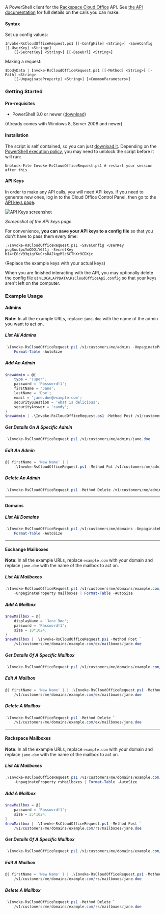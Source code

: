 A PowerShell client for the [Rackspace Cloud
Office](http://www.rackspace.com/en-us/cloud-office) API.  See [the API
documentation](http://api-wiki.apps.rackspace.com/api-wiki/index.php/Main_Page)
for full details on the calls you can make.

#### Syntax

Set up config values:

    Invoke-RsCloudOfficeRequest.ps1 [[-ConfgFile] <String>] -SaveConfig [[-UserKey] <String>]
        [[-SecretKey] <String>] [[-BaseUrl] <String>]

Making a request:

    $bodyData | Invoke-RsCloudOfficeRequest.ps1 [[-Method] <String>] [-Path] <String>
        [[-UnpaginateProperty] <String>] [<CommonParameters>]

### Getting Started

#### Pre-requisites

- PowerShell 3.0 or newer ([download](http://www.microsoft.com/en-us/download/details.aspx?id=40855))

(Already comes with Windows 8, Server 2008 and newer)

#### Installation

The script is self contained, so you can just [download
it](https://raw.githubusercontent.com/mkropat/Invoke-RsCloudOfficeRequest/master/Invoke-RsCloudOfficeRequest.ps1).
Depending on the [PowerShell execution
policy](https://technet.microsoft.com/en-us/library/Ee176961.aspx), you
may need to unblock the script before it will run:

    Unblock-File Invoke-RsCloudOfficeRequest.ps1 # restart your session after this

#### API Keys

In order to make any API calls, you will need API keys.  If you need to
generate new ones, log in to the Cloud Office Control Panel, then go to the
[API keys page](https://cp.rackspace.com/MyAccount/Administrators/ApiKeys).

![API Keys screenshot](https://i.imgur.com/IigeLm2.png)

*Screenshot of the API keys page*

For convenience, __you can save your API keys to a config file__ so that you
don't have to pass them every time:

    .\Invoke-RsCloudOfficeRequest.ps1 -SaveConfig -UserKey pugSoulpxYmQDQiY6f1j -SecretKey bI4+E0cV93qigYKuC+sRAJkqyMlc6CThXr9CDXjc

(Replace the example keys with your actual keys)

When you are finished interacting with the API, you may optionally delete the
config file at `%LOCALAPPDATA\RsCloudOfficeApi.config` so that your keys aren't
left on the computer.

### Example Usage

#### Admins

__Note:__ In all the example URLs, replace `jane.doe` with the name of the
admin you want to act on.

##### List All Admins

```powershell
.\Invoke-RsCloudOfficeRequest.ps1 /v1/customers/me/admins -UnpaginateProperty admins |
    Format-Table -AutoSize
```

##### Add An Admin

```powershell
$newAdmin = @{
    type = 'super';
    password = 'Password!1';
    firstName = 'Jane';
    lastName = 'Doe';
    email = 'jane.doe@example.com';
    securityQuestion = 'what is delicious';
    securityAnswer = 'candy';
}
$newAdmin | .\Invoke-RsCloudOfficeRequest.ps1 -Method Post /v1/customers/me/admins/jane.doe
```

##### Get Details On A Specific Admin

```powershell
.\Invoke-RsCloudOfficeRequest.ps1 /v1/customers/me/admins/jane.doe
```

##### Edit An Admin

```powershell
@{ firstName = 'New Name' } |
    .\Invoke-RsCloudOfficeRequest.ps1 -Method Put /v1/customers/me/admins/jane.doe
```

##### Delete An Admin

```powershell
.\Invoke-RsCloudOfficeRequest.ps1 -Method Delete /v1/customers/me/admins/jane.doe
```

----

#### Domains

##### List All Domains

```powershell
.\Invoke-RsCloudOfficeRequest.ps1 /v1/customers/me/domains -UnpaginateProperty domains |
    Format-Table -AutoSize
```

----

#### Exchange Mailboxes

__Note__: In all the example URLs, replace `example.com` with your domain and
replace `jane.doe` with the name of the mailbox to act on.

##### List All Mailboxes

```powershell
.\Invoke-RsCloudOfficeRequest.ps1 /v1/customers/me/domains/example.com/ex/mailboxes `
    -UnpaginateProperty mailboxes | Format-Table -AutoSize
```

##### Add A Mailbox

```powershell
$newMailbox = @{
    displayName = 'Jane Doe';
    password = 'Password!1';
    size = 10*1024;
}
$newMailbox | .\Invoke-RsCloudOfficeRequest.ps1 -Method Post `
    /v1/customers/me/domains/example.com/ex/mailboxes/jane.doe
```

##### Get Details Of A Specific Mailbox

```powershell
.\Invoke-RsCloudOfficeRequest.ps1 /v1/customers/me/domains/example.com/ex/mailboxes/jane.doe
```

##### Edit A Mailbox

```powershell
@{ firstName = 'New Name' } | .\Invoke-RsCloudOfficeRequest.ps1 -Method Put `
    /v1/customers/me/domains/example.com/ex/mailboxes/jane.doe
```

##### Delete A Mailbox

```powershell
.\Invoke-RsCloudOfficeRequest.ps1 -Method Delete `
    /v1/customers/me/domains/example.com/ex/mailboxes/jane.doe
```

----

#### Rackspace Mailboxes

__Note__: In all the example URLs, replace `example.com` with your domain and
replace `jane.doe` with the name of the mailbox to act on.

##### List All Mailboxes

```powershell
.\Invoke-RsCloudOfficeRequest.ps1 /v1/customers/me/domains/example.com/rs/mailboxes `
    -UnpaginateProperty rsMailboxes | Format-Table -AutoSize
```

##### Add A Mailbox

```powershell
$newMailbox = @{
    password = 'Password!1';
    size = 25*1024;
}
$newMailbox | .\Invoke-RsCloudOfficeRequest.ps1 -Method Post `
    /v1/customers/me/domains/example.com/rs/mailboxes/jane.doe
```

##### Get Details Of A Specific Mailbox

```powershell
.\Invoke-RsCloudOfficeRequest.ps1 /v1/customers/me/domains/example.com/rs/mailboxes/jane.doe
```

##### Edit A Mailbox

```powershell
@{ firstName = 'New Name' } | .\Invoke-RsCloudOfficeRequest.ps1 -Method Put `
    /v1/customers/me/domains/example.com/rs/mailboxes/jane.doe
```

##### Delete A Mailbox

```powershell
.\Invoke-RsCloudOfficeRequest.ps1 -Method Delete `
    /v1/customers/me/domains/example.com/rs/mailboxes/jane.doe
```
